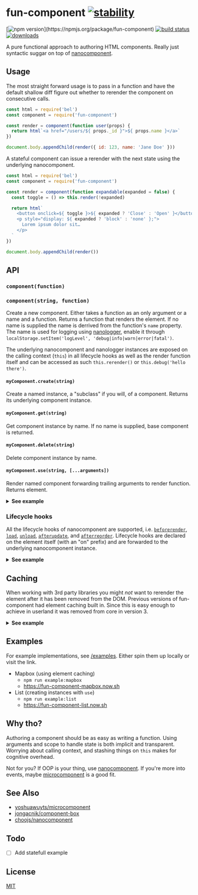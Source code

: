 # fun-component [![stability](https://img.shields.io/badge/stability-experimental-orange.svg?style=flat-square)](https://nodejs.org/api/documentation.html#documentation_stability_index)

[![npm version](https://img.shields.io/npm/v/fun-component.svg?)](https://npmjs.org/package/fun-component) [![build status](https://img.shields.io/travis/tornqvist/fun-component/master.svg?style=flat-square)](https://travis-ci.org/tornqvist/fun-component)
[![downloads](http://img.shields.io/npm/dm/fun-component.svg?style=flat-square)](https://npmjs.org/package/fun-component)

A pure functional approach to authoring HTML components. Really just syntactic suggar on top of [nanocomponent](https://github.com/choojs/nanocomponent).

## Usage

The most straight forward usage is to pass in a function and have the default shallow diff figure out whether to rerender the component on consecutive calls.

```javascript
const html = require('bel')
const component = require('fun-component')

const render = component(function user(props) {
  return html`<a href="/users/${ props._id }">${ props.name }</a>`
})

document.body.appendChild(render({ id: 123, name: 'Jane Doe' }))
```

A stateful component can issue a rerender with the next state using the underlying nanocomponent.

```javascript
const html = require('bel')
const component = require('fun-component')

const render = component(function expandable(expanded = false) {
  const toggle = () => this.render(!expanded)

  return html`
    <button onclick=${ toggle }>${ expanded ? 'Close' : 'Open' }</button>
    <p style="display: ${ expanded ? 'block' : 'none' };">
      Lorem ipsum dolor sit…
    </p>
  `
})

document.body.appendChild(render())
```

## API

### `component(function)`
### `component(string, function)`

Create a new component. Either takes a function as an only argument or a name and a function. Returns a function that renders the element. If no name is supplied the name is derrived from the function's `name` property. The name is used for logging using [nanologger](https://github.com/choojs/nanologger), enable it through `localStorage.setItem('logLevel', 'debug|info|warn|error|fatal')`.

The underlying nanocomponent and nanologger instances are exposed on the calling context (`this`) in all lifecycle hooks as well as the render function itself and can be accessed as such `this.rerender()` or `this.debug('hello there')`.

#### `myComponent.create(string)`

Create a named instance, a "subclass" if you will, of a component. Returns its underlying component instance.

#### `myComponent.get(string)`

Get component instance by name. If no name is supplied, base component is returned.

#### `myComponent.delete(string)`

Delete component instance by name.

#### `myComponent.use(string, [...arguments])`

Render named component forwarding trailing arguments to render function. Returns element.

<details>
<summary><strong>See example</strong></summary>

```javascript
const article = component(function article(props) {
  return html`
    <article>
      <img src="${ props.img }" alt="${ props.title }">
      <h2>${ props.title }</h2>
      <p>${ props.preamble }</p>
      <a href="/articles/${ props.id }">Read more</a>
    </article>
  `
})

function list(items) {
  return html`
    <main>
      <h1>List of articles</h1>
      ${ items.map(item => article.use(item.id, item)) }
    </main>
  `
}
```

</details>

### Lifecycle hooks

All the lifecycle hooks of nanocomponent are supported, i.e. [`beforerender`](https://github.com/choojs/nanocomponent#nanocomponentprototypebeforerenderel), [`load`](https://github.com/choojs/nanocomponent#nanocomponentprototypeloadel), [`unload`](https://github.com/choojs/nanocomponent#nanocomponentprototypeunloadel), [`afterupdate`](https://github.com/choojs/nanocomponent#nanocomponentprototypeafterupdateel), and [`afterreorder`](https://github.com/choojs/nanocomponent#nanocomponentprototypeafterreorderel). Lifecycle hooks are declared on the element itself (with an "on" prefix) and are forwarded to the underlying nanocomponent instance.

<details>
<summary><strong>See example</strong></summary>

```javascript
component(function hooks(name) {
  return html`
    <div onupdate=${ update } onbeforerender=${ beforerender } onload=${ load } onunload=${ unload } onafterupdate=${ afterupdate } onafterreorder=${ afterreorder }>
      Hello ${ name }!
    </div>
  `
})

function update(el, [name], [prev]) {
  return name !== prev
}

function beforerender(el, name) {
  this.debug(`${ name } about to render`)
}

function load(el, name) {
  this.debug(`${ name } mounted in DOM`)
}

function unload(name) {
  this.debug(`${ name } removed from DOM`)
}

function afterupdate(el, name) {
  this.debug(`${ name } updated`)
}

function afterreorder(el, name) {
  this.debug(`${ name } reordered`)
}
```

</details>

## Caching

When working with 3rd party libraries you might *not* want to rerender the element after it has been removed from the DOM. Previous versions of fun-component had element caching built in. Since this is easy enough to achieve in userland it was removed from core in version 3.

<details>
<summary><strong>See example</strong></summary>

```javascript
function createMap(name = 'map') {
  let map, cached

  return component(name, function (coordinates) {
    if (!this._loaded && cached) {
      return cached
    }

    return html`
      <div class="Map" onupdate=${ update } onload=${ load }>
      </div>
    `
  })

  function update(element, [coordinates], [prev]) {
    if (coordinates.lng !== prev.lng || coordinates.lat !== prev.lat) {
      map.setCenter([coordinates.lng, coordinates.lat])
    }
    return false
  }

  function load(element, coordinates) {
    if (cached) {
      map.setCenter([coordinates.lng, coordinates.lat]).resize()
    } else {
      cached = element
      map = new mapboxgl.Map({
        container: element,
        center: [coordinates.lng, coordinates.lat],
      })
    }
  }
}
```

</details>

## Examples

For example implementations, see [/examples](/examples). Either spin them up locally or visit the link.

- Mapbox (using element caching)
  - `npm run example:mapbox`
  - https://fun-component-mapbox.now.sh
- List (creating instances with `use`)
  - `npm run example:list`
  - https://fun-component-list.now.sh

## Why tho?

Authoring a component should be as easy as writing a function. Using arguments and scope to handle state is both implicit and transparent. Worrying about calling context, and stashing things on `this` makes for cognitive overhead.

Not for you? If OOP is your thing, use [nanocomponent](https://github.com/choojs/nanocomponent). If you're more into events, maybe [microcomponent](https://github.com/yoshuawuyts/microcomponent) is a good fit.

## See Also

- [yoshuawuyts/microcomponent](https://github.com/yoshuawuyts/microcomponent)
- [jongacnik/component-box](https://github.com/jongacnik/component-box)
- [choojs/nanocomponent](https://github.com/choojs/nanocomponent)

## Todo

- [ ] Add statefull example

## License

[MIT](https://tldrlegal.com/license/mit-license)
